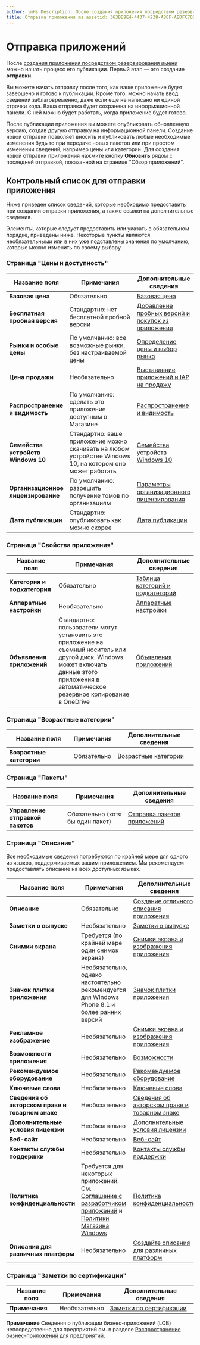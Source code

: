 ```yaml
---
author: jnHs Description: После создания приложения посредством резервирования имени можно начать процесс его публикации. Первый этап — это создание отправки.
title: Отправка приложения ms.assetid: 363BB9E4-4437-4238-A80F-ABDFC70D96E4 keywords: отправка приложения keywords: необходимые сведения keywords: обязательные поля keywords: необходимые данные keywords: контрольный список
---
```


# Отправка приложений


После [создания приложения посредством резервирования имени](create-your-app-by-reserving-a-name.md) можно начать процесс его публикации. Первый этап — это создание **отправки**.

Вы можете начать отправку после того, как ваше приложение будет завершено и готово к публикации. Кроме того, можно начать ввод сведений заблаговременно, даже если еще не написано ни единой строчки кода. Ваша отправка будет сохранена на информационной панели. С ней можно будет работать, когда приложение будет готово.

После публикации приложения вы можете опубликовать обновленную версию, создав другую отправку на информационной панели. Создание новой отправки позволяет вносить и публиковать любые необходимые изменения будь то при передаче новых пакетов или при простом изменении сведений, например цены или категории. Для создания новой отправки приложения нажмите кнопку **Обновить** рядом с последней отправкой, показанной на странице "Обзор приложений".

## Контрольный список для отправки приложения


Ниже приведен список сведений, которые необходимо предоставить при создании отправки приложения, а также ссылки на дополнительные сведения.

Элементы, которые следует предоставить или указать в обязательном порядке, приведены ниже. Некоторые пункты являются необязательными или в них уже подставлены значения по умолчанию, которые можно изменить по своему выбору.

### Страница "Цены и доступность"
| Название поля                    | Примечания                                       | Дополнительные сведения                                                             |
|-------------------------------|---------------------------------------------|---------------------------------------------------------------------------|
| **Базовая цена**                | Обязательно                                    | [Базовая цена](set-app-pricing-and-availability.md#base-price)              |
| **Бесплатная пробная версия**                | Стандартно: нет бесплатной пробной версии                      | [Добавление пробных версий и покупок из приложения](https://msdn.microsoft.com/library/windows/apps/jj193599)  |
| **Рынки и особые цены** | По умолчанию: все возможные рынки, без настраиваемой цены | [Определение цены и выбор рынка](define-pricing-and-market-selection.md)              |
| **Цена продажи**              | Необязательно                                    | [Выставление приложений и IAP на продажу](put-apps-and-iaps-on-sale.md)                                       |
| **Распространение и видимость** | По умолчанию: сделать это приложение доступным в Магазине | [Распространение и видимость](set-app-pricing-and-availability.md#distribution-and-visibility) | 
| **Семейства устройств Windows 10**  | Стандартно: ваше приложение можно скачивать на любом устройстве Windows 10, на котором оно может работать | [Семейства устройств Windows 10](set-app-pricing-and-availability.md#windows-10-device-families) | 
| **Организационное лицензирование**    | По умолчанию: разрешить получение томов по организациям | [Параметры организационного лицензирования](organizational-licensing.md)                        | 
| **Дата публикации**                | Стандартно: опубликовать как можно скорее      | [Дата публикации](set-app-pricing-and-availability.md#publish-date)          |



### Страница "Свойства приложения"

| Название поля                    | Примечания                                       | Дополнительные сведения                                                             |
|-------------------------------|---------------------------------------------|---------------------------------------------------------------------------|
| **Категория и подкатегория**  | Обязательно                                    | [Таблица категорий и подкатегорий](category-and-subcategory-table.md)       |
| **Аппаратные настройки**      | Необязательно                                    | [Аппаратные настройки](enter-app-properties.md#hardware_preferences)      |
| **Объявления приложений**          | Стандартно: пользователи могут установить это приложение на съемный носитель или другой диск. Windows может включать данные этого приложения в автоматическое резервное копирование в OneDrive | [Объявления приложений](app-declarations.md) |



### Страница "Возрастные категории"

| Название поля                    | Примечания                                       | Дополнительные сведения                          |
|-------------------------------|---------------------------------------------|----------------------------------------|
| **Возрастные категории**               | Обязательно                                    | [Возрастные категории](age-ratings.md)          |



### Страница "Пакеты"

| Название поля                    | Примечания                                       | Дополнительные сведения                          |
|-------------------------------|---------------------------------------------|----------------------------------------|
| **Управление отправкой пакетов**    | Обязательно (хотя бы один пакет)             | [Отправка пакетов приложений](upload-app-packages.md) | 



### Страница "Описания"

Все необходимые сведения потребуются по крайней мере для одного из языков, поддерживаемых вашим приложением. Мы рекомендуем предоставлять описание на всех доступных языках.

| Название поля                    | Примечания                                       | Дополнительные сведения                                                     |
|-------------------------------|---------------------------------------------|-------------------------------------------------------------------|
| **Описание**               | Обязательно                                    | [Создание отличного описания приложения](write-a-great-app-description.md) | 
| **Заметки о выпуске**             | Необязательно                                    | [Заметки о выпуске](create-app-descriptions.md#release-notes)         |
| **Снимки экрана**               | Требуется (по крайней мере один снимок экрана)          | [Снимки экрана и изображения приложения](app-screenshots-and-images.md)       |
| **Значок плитки приложения**             | Необязательно, однако настоятельно рекомендуется для Windows Phone 8.1 и более ранних версий | [Значок плитки приложения](create-app-descriptions.md#app-tile-icon) | 
| **Рекламное изображение**       | Необязательно                                    | [Снимки экрана и изображения приложения](app-screenshots-and-images.md)       | 
| **Возможности приложения**              | Необязательно                                    | [Возможности](create-app-descriptions.md#app-features)               |
| **Рекомендуемое оборудование**      | Необязательно                                    | [Рекомендуемое оборудование](create-app-descriptions.md#recommended-hardware) | 
| **Ключевые слова**                  | Необязательно                                    | [Ключевые слова](create-app-descriptions.md#keywords)                   |
| **Сведения об авторском праве и товарном знаке** | Необязательно                                 | [Сведения об авторском праве и товарном знаке](create-app-descriptions.md#copyright-and-trademark-info) | 
| **Дополнительные условия лицензии**  | Необязательно                                    | [Дополнительные условия лицензии](create-app-descriptions.md#additional-license-terms) | 
| **Веб-сайт**                   | Необязательно                                    | [Веб-сайт](create-app-descriptions.md#website)                     |
| **Контакты службы поддержки**      | Необязательно                                    | [Контакты службы поддержки](create-app-descriptions.md)                | 
| **Политика конфиденциальности**            | Требуется для некоторых приложений. См. [Соглашение с разработчиком приложений](https://msdn.microsoft.com/library/windows/apps/hh694058) и [Политики Магазина Windows](https://msdn.microsoft.com/library/windows/apps/dn764944.aspx#pol_10_5_1) | [Политика конфиденциальности](create-app-descriptions.md#privacy-policy) | 
| **Описания для различных платформ** | Необязательно                               | [Создайте описания для различных платформ](create-platform-specific-descriptions.md) |



### Страница "Заметки по сертификации"

| Название поля                    | Примечания                                       | Дополнительные сведения                                                     |
|-------------------------------|---------------------------------------------|-------------------------------------------------------------------|
| **Примечания**                     | Необязательно                                    | [Заметки по сертификации](notes-for-certification.md)             |

 
**Примечание**  Сведения о публикации бизнес-приложений (LOB) непосредственно для предприятий см. в разделе [Распространение бизнес-приложений для предприятий](distribute-lob-apps-to-enterprises.md).


<!--HONumber=May16_HO2-->


